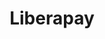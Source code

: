 ---
blog: https://framasphere.org/u/liberapay
colors:
- '#F5C310'
facebook: https://www.facebook.com/Liberapay-472128142945598/
git: https://github.com/liberapay
logohandle: liberapay
sort: liberapay
title: Liberapay
twitter: https://x.com/liberapay
website: https://en.liberapay.com/
wikipedia: https://en.wikipedia.org/wiki/Liberapay
---